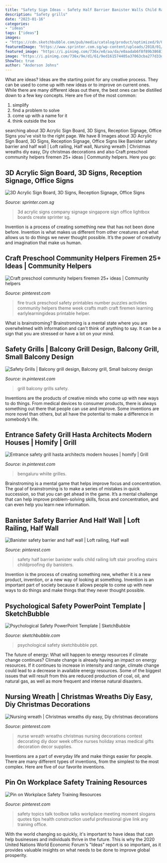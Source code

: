 ```yaml
---
title: "Safety Sign Ideas - Safety Half Barrier Banister Walls Child Railing Loft Stair Proofing Stairs Childproofing Diy Banisters"
description: "Safety grills"
date: "2023-01-16"
categories:
- "ideas"
tags: ["ideas"]
images:
- "https://cdn.sketchbubble.com/pub/media/catalog/product/optimized/9/0/90a691863980a58fa27dc9b6ee6280f7aa4a987ecfec60132ef16a1b7be37310/psychological-safety-slide5.png"
featuredImage: "https://www.sprinter.com.sg/wp-content/uploads/2018/01/3DAcrylicSign_WPAnel-576x1024.jpg"
featured_image: "https://i.pinimg.com/736x/e0/aa/da/e0aadab6f8f89b386818d9a7805d2a28--nurses-week--nurse-wreath.jpg"
image: "https://i.pinimg.com/736x/9e/d1/61/9ed161574405a37063cba277d33d3c16.jpg"
ShowToc: true
author: "Anderson Johns"
---
```



What are ideas?
Ideas are the starting point for any creative process. They can be used to come up with new ideas or to improve on current ones. While there are many different ideas out there, the best ones can be distilled down to a few key concepts. Here are five of the most common:
1. simplify
2. find a problem to solve
3. come up with a name for it
4. think outside the box

	

		
searching about 3D Acrylic Sign Board, 3D Signs, Reception Signage, Office Signs you've visit to the right page. We have 8 Images about 3D Acrylic Sign Board, 3D Signs, Reception Signage, Office Signs like Banister safety barrier and half wall | Loft railing, Half wall, Nursing wreath | Christmas wreaths diy easy, Diy christmas decorations and also Craft preschool community helpers firemen 25+ ideas | Community helpers. Here you go:
		
    
## 3D Acrylic Sign Board, 3D Signs, Reception Signage, Office Signs

<img loading=lazy src="https://www.sprinter.com.sg/wp-content/uploads/2018/01/3DAcrylicSign_WPAnel-576x1024.jpg" onerror="this.onerror=null;this.src='https://tse4.mm.bing.net/th?id=OIP.osDTPH9DU-a_5fFpsMqWuAHaNK&amp;pid=15.1';" alt="3D Acrylic Sign Board, 3D Signs, Reception Signage, Office Signs">

_Source: sprinter.com.sg_

>3d acrylic signs company signage singapore sign office lightbox boards create sprinter sg. 

	

Invention is a process of creating something new that has not been done before. Invention is what makes us different from other creatures and what allows us to do things we never thought possible. It’s the power of creativity and imagination that make us human.

    
## Craft Preschool Community Helpers Firemen 25+ Ideas | Community Helpers

<img loading=lazy src="https://i.pinimg.com/736x/9e/d1/61/9ed161574405a37063cba277d33d3c16.jpg" onerror="this.onerror=null;this.src='https://tse3.mm.bing.net/th?id=OIP.C05_2_iG7UbAbfAiX0KORwAAAA&amp;pid=15.1';" alt="Craft preschool community helpers firemen 25+ ideas | Community helpers">

_Source: pinterest.com_

>fire truck preschool safety printables number puzzles activities community helpers theme week crafts math craft firemen learning earlylearningideas printable helper. 

	

What is brainstroming? Brainstroming is a mental state where you are overwhelmed with information and can't think of anything to say. It can be a sign that you are stressed or have a lot on your mind.

    
## Safety Grills | Balcony Grill Design, Balcony Grill, Small Balcony Design

<img loading=lazy src="https://i.pinimg.com/736x/7e/fc/e4/7efce44974a8ecbd858da837b2aefe08.jpg" onerror="this.onerror=null;this.src='https://tse4.mm.bing.net/th?id=OIP.t2WHkAUF04pwfVkTv_NiCQHaJ4&amp;pid=15.1';" alt="Safety Grills | Balcony grill design, Balcony grill, Small balcony design">

_Source: in.pinterest.com_

>grill balcony grills safety. 

	

Inventions are the products of creative minds who come up with new ways to do things. From medical devices to consumer products, there is always something out there that people can use and improve. Some inventions are more novel than others, but all have the potential to make a difference in somebody’s life.

    
## Entrance Safety Grill Hasta Architects Modern Houses | Homify | Grill

<img loading=lazy src="https://i.pinimg.com/736x/4a/ea/1f/4aea1facf6d8c79bca2b97b353822c74.jpg" onerror="this.onerror=null;this.src='https://tse2.mm.bing.net/th?id=OIP.-psXly9VjNbMkQ2bZzxE9wHaJ3&amp;pid=15.1';" alt="Entrance safety grill hasta architects modern houses | homify | Grill">

_Source: in.pinterest.com_

>bengaluru whiite grilles. 

	

Brainstroming is a mental game that helps improve focus and concentration. The goal of brainstroming is to make a series of mistakes in quick succession, so that you can get ahead in the game. It’s a mental challenge that can help improve problem-solving skills, focus and concentration, and can even help you learn new information.

    
## Banister Safety Barrier And Half Wall | Loft Railing, Half Wall

<img loading=lazy src="https://i.pinimg.com/736x/f4/1b/e0/f41be02db473093d1d714768b40deb9e.jpg" onerror="this.onerror=null;this.src='https://tse3.mm.bing.net/th?id=OIP.BwosRaDnAwSI-_ul9-Y_ZgHaJ3&amp;pid=15.1';" alt="Banister safety barrier and half wall | Loft railing, Half wall">

_Source: pinterest.com_

>safety half barrier banister walls child railing loft stair proofing stairs childproofing diy banisters. 

	

Invention is the process of creating something new, whether it is a new product, invention, or a new way of looking at something. Invention is an important part of society because it allows people to come up with new ways to do things and make things that they never thought possible.

    
## Psychological Safety PowerPoint Template | SketchBubble

<img loading=lazy src="https://cdn.sketchbubble.com/pub/media/catalog/product/optimized/9/0/90a691863980a58fa27dc9b6ee6280f7aa4a987ecfec60132ef16a1b7be37310/psychological-safety-slide5.png" onerror="this.onerror=null;this.src='https://tse3.mm.bing.net/th?id=OIP._pYyDozgGpKVc7wIyqgkQAHaFj&amp;pid=15.1';" alt="Psychological Safety PowerPoint Template | SketchBubble">

_Source: sketchbubble.com_

>psychological safety sketchbubble ppt. 

	

The future of energy: What will happen to energy resources if climate change continues?
Climate change is already having an impact on energy resources. If it continues to increase in intensity and range, climate change could lead to a decrease in available energy resources. Some of the biggest issues that will result from this are reduced production of coal, oil, and natural gas, as well as more frequent and intense natural disasters.

    
## Nursing Wreath | Christmas Wreaths Diy Easy, Diy Christmas Decorations

<img loading=lazy src="https://i.pinimg.com/736x/e0/aa/da/e0aadab6f8f89b386818d9a7805d2a28--nurses-week--nurse-wreath.jpg" onerror="this.onerror=null;this.src='https://tse2.mm.bing.net/th?id=OIP.jxz9mA83Z9t-FOxYJdu2vAHaJ6&amp;pid=15.1';" alt="Nursing wreath | Christmas wreaths diy easy, Diy christmas decorations">

_Source: pinterest.com_

>nurse wreath wreaths christmas nursing decorations contest decorating diy door week office nurses holiday xmas medical gifts decoration decor supplies. 

	

Inventions are a part of everyday life and make things easier for people. There are many different types of inventions, from the simplest to the most complex. Here are five of our favorite inventions.

    
## Pin On Workplace Safety Training Resources

<img loading=lazy src="https://i.pinimg.com/736x/1f/02/83/1f02838248b117c08f3ea5e3994ce0b9.jpg" onerror="this.onerror=null;this.src='https://tse1.mm.bing.net/th?id=OIP.N9iuo_RyWZtZQ6IurTUpmwAAAA&amp;pid=15.1';" alt="Pin on Workplace Safety Training Resources">

_Source: pinterest.com_

>safety topics talk toolbox talks workplace meeting moment slogans quotes tips health construction useful professional give link any training office. 

	

With the world changing so quickly, it's important to have ideas that can help businesses and individuals thrive in the future. This is why the 2020 United Nations World Economic Forum's "Ideas" report is so important, as it provides valuable insights on what needs to be done to improve global prosperity.

